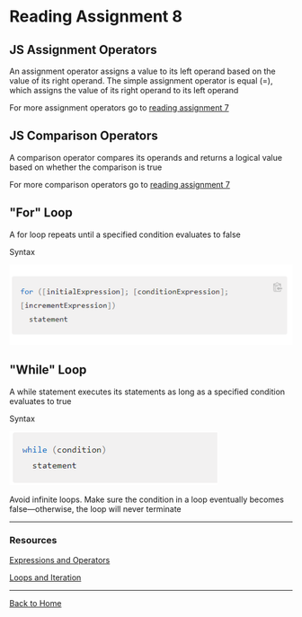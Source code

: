 # Reading Assignment 8

## JS Assignment Operators

An assignment operator assigns a value to its left operand based on the value of its right operand. The simple assignment operator is equal (=), which assigns the value of its right operand to its left operand

For more assignment operators go to [reading assignment 7](read-7.md)

## JS Comparison Operators

A comparison operator compares its operands and returns a logical value based on whether the comparison is true

For more comparison operators go to [reading assignment 7](read-7.md)

## "For" Loop

A for loop repeats until a specified condition evaluates to false

Syntax

![For Syntax](images/ForSyntax.PNG)

## "While" Loop

A while statement executes its statements as long as a specified condition evaluates to true

Syntax

![While Syntax](images/WhileSyntax.PNG)

Avoid infinite loops. Make sure the condition in a loop eventually becomes false—otherwise, the loop will never terminate

---

### Resources

[Expressions and Operators](https://developer.mozilla.org/en-US/docs/Web/JavaScript/Guide/Expressions_and_Operators#comparison_operators)

[Loops and Iteration](https://developer.mozilla.org/en-US/docs/Web/JavaScript/Guide/Loops_and_iteration)

---

[Back to Home](../README.md)